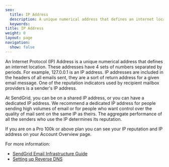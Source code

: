 ```yaml
---
seo:
  title: IP Address
  description: A unique numerical address that defines an internet location.
  keywords:
title: IP Address
weight: 0
layout: page
navigation:
  show: false
---
```


An Internet Protocol (IP) Address is a unique numerical address that defines an internet location. These addresses have 4 sets of numbers separated by periods. For example, 127.0.0.1 is an IP address. IP addresses are included in the headers of all emails sent, they are a sort of return address for a given email message. One of the reputation indicators used by recipient mailbox providers is a sender's IP address. 

At SendGrid, you can be on a shared IP address, or you can have a dedicated IP address. We recommend a dedicated IP address for people sending high volumes of email or for people who want control over the quality of mail sent on the same IP as theirs. The aggregate performance of all the senders who use the IP determines its reputation.

<call-out>

If you are on a Pro 100k or above plan you can see your IP reputation and IP address on your Account Overview page.

</call-out>

For more information:

* [SendGrid Email Infrastructure Guide](https://sendgrid.com/resource/the-email-infrastructure-guide-build-it-or-buy-it/)
* [Setting up Reverse DNS]({{root_url}}/ui/account-and-settings/how-to-set-up-reverse-dns/)
